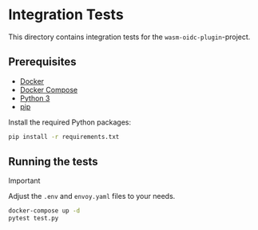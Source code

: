# Integration Tests

This directory contains integration tests for the `wasm-oidc-plugin`-project.

## Prerequisites

- [Docker](https://www.docker.com/)
- [Docker Compose](https://docs.docker.com/compose/)
- [Python 3](https://www.python.org/)
- [pip](https://pypi.org/project/pip/)

Install the required Python packages:

```bash
pip install -r requirements.txt
```

## Running the tests

> [!IMPORTANT]
> Adjust the `.env` and `envoy.yaml` files to your needs.

```bash
docker-compose up -d
pytest test.py
```
